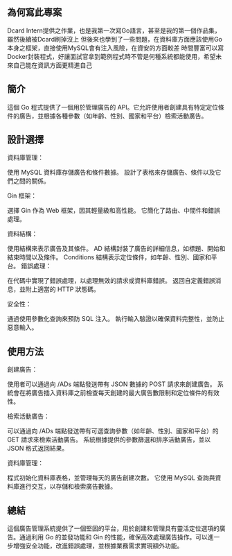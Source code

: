 ## 為何寫此專案
Dcard Intern提供之作業，也是我第一次寫Go語言，甚至是我的第一個作品集，雖然後續被Dcard刷掉沒上
但後來也學到了一些問題，在資料庫方面應該使用Go本身之框架，直接使用MySQL會有注入風險，在資安的方面較差
時間豐富可以寫Docker封裝程式，好讓面試官拿到範例程式時不管是何種系統都能使用，希望未來自己能在資訊方面更精進自己

## 簡介

這個 Go 程式提供了一個用於管理廣告的 API。它允許使用者創建具有特定定位條件的廣告，並根據各種參數（如年齡、性別、國家和平台）檢索活動廣告。

## 設計選擇

資料庫管理：

使用 MySQL 資料庫存儲廣告和條件數據。
設計了表格來存儲廣告、條件以及它們之間的關係。

Gin 框架：

選擇 Gin 作為 Web 框架，因其輕量級和高性能。
它簡化了路由、中間件和錯誤處理。

資料結構：

使用結構來表示廣告及其條件。
AD 結構封裝了廣告的詳細信息，如標題、開始和結束時間以及條件。
Conditions 結構表示定位條件，如年齡、性別、國家和平台。
錯誤處理：

在代碼中實現了錯誤處理，以處理無效的請求或資料庫錯誤。
返回自定義錯誤消息，並附上適當的 HTTP 狀態碼。

安全性：

通過使用參數化查詢來預防 SQL 注入。
執行輸入驗證以確保資料完整性，並防止惡意輸入。

## 使用方法

創建廣告：

使用者可以通過向 /ADs 端點發送帶有 JSON 數據的 POST 請求來創建廣告。
系統會在將廣告插入資料庫之前檢查每天創建的最大廣告數限制和定位條件的有效性。

檢索活動廣告：

可以通過向 /ADs 端點發送帶有可選查詢參數（如年齡、性別、國家和平台）的 GET 請求來檢索活動廣告。
系統根據提供的參數篩選和排序活動廣告，並以 JSON 格式返回結果。

資料庫管理：

程式初始化資料庫表格，並管理每天的廣告創建次數。
它使用 MySQL 查詢與資料庫進行交互，以存儲和檢索廣告數據。

## 總結

這個廣告管理系統提供了一個堅固的平台，用於創建和管理具有靈活定位選項的廣告。通過利用 Go 的並發功能和 Gin 的性能，確保高效處理廣告操作。可以進一步增強安全功能，改進錯誤處理，並根據業務需求實現額外功能。
